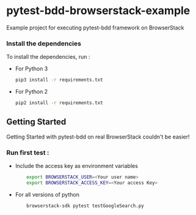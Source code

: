 # pytest-bdd-browserstack-example
Example project for executing pytest-bdd framework on BrowserStack


### Install the dependencies

To install the dependencies, run :

- For Python 3

    ```sh
    pip3 install -r requirements.txt
    ```

- For Python 2

    ```sh
    pip2 install -r requirements.txt
    ```


## Getting Started

Getting Started with pytest-bdd  on real BrowserStack couldn't be easier!

### **Run first test :**

- Include the access key as environment variables

    ```sh
        export BROWSERSTACK_USER=<Your user name>
        export BROWSERSTACK_ACCESS_KEY=<Your access Key>
    ```

- For all versions of python

	```sh
		browserstack-sdk pytest testGoogleSearch.py
	```	